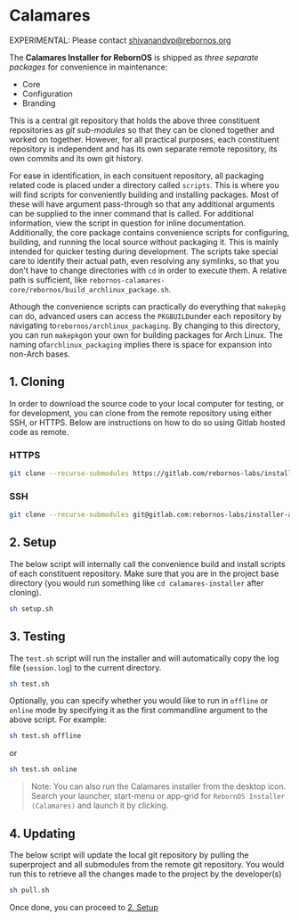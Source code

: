 # Calamares

EXPERIMENTAL: Please contact shivanandvp@rebornos.org

The **Calamares Installer for RebornOS** is shipped as *three separate packages* for convenience in maintenance:

* Core
* Configuration
* Branding

This is a central git repository that holds the above three constituent repositories as *git sub-modules* so that they can be cloned together and worked on together. However, for all practical purposes, each constituent repository is independent and has its own separate remote repository, its own commits and its own git history.

For ease in identification, in each consituent repository, all packaging related code is placed under a directory called `scripts`. This is where you will find scripts for conveniently building and installing packages. Most of these will have argument pass-through so that any additional arguments can be supplied to the inner command that is called. For additional information, view the script in question for inline documentation. Additionally, the core package contains convenience scripts for configuring, building, and running the local source without packaging it. This is mainly intended for quicker testing during development. The scripts take special care to identify their actual path, even resolving any symlinks, so that you don't have to change directories with `cd` in order to execute them. A relative path is sufficient, like `rebornos-calamares-core/rebornos/build_archlinux_package.sh`.

Athough the convenience scripts can practically do everything that `makepkg` can do, advanced users can access the `PKGBUILD`under each repository by navigating to`rebornos/archlinux_packaging`. By changing to this directory, you can run `makepkg`on your own for building packages for Arch Linux. The naming of`archlinux_packaging` implies there is space for expansion into non-Arch bases.

## 1. Cloning

In order to download the source code to your local computer for testing, or for development, you can clone from the remote repository using either SSH, or HTTPS. Below are instructions on how to do so using Gitlab hosted code as remote.

### HTTPS

```bash
git clone --recurse-submodules https://gitlab.com/rebornos-labs/installer-and-iso/calamares/calamares-installer.git
```

### SSH

```bash
git clone --recurse-submodules git@gitlab.com:rebornos-labs/installer-and-iso/calamares/calamares-installer.git
```

## 2. Setup

The below script will internally call the convenience build and install scripts of each constituent repository. Make sure that you are in the project base directory (you would run something like `cd calamares-installer` after cloning).

```bash
sh setup.sh
```

## 3. Testing

The `test.sh` script will run the installer and will automatically copy the log file (`session.log`) to the current directory.

```bash
sh test.sh
```

Optionally, you can specify whether you would like to run in `offline` or `online` mode by specifying it as the first commandline argument to the above script. For example:

```bash
sh test.sh offline
```

or

```bash
sh test.sh online
```

> Note: You can also run the Calamares installer from the desktop icon. Search your launcher, start-menu or app-grid for `RebornOS Installer (Calamares)` and launch it by clicking.

## 4. Updating

The below script will update the local git repository by pulling the superproject and all submodules from the remote git repository. You would run this to retrieve all the changes made to the project by the developer(s)

```bash
sh pull.sh
```

Once done, you can proceed to [2. Setup](2-setup)
